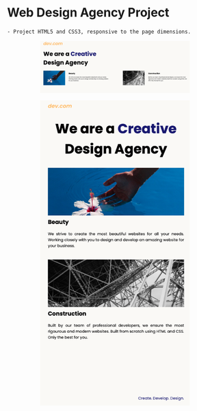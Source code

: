 # Web Design Agency Project

    - Project HTML5 and CSS3, responsive to the page dimensions.

<p align="center">
  <img src="assets/screenshots/web_design1.png" width="350" title="Home page">
</p>

<p align="center">
  <img src="assets/screenshots/web_design2.png" width="350" title="Home page">
</p>
